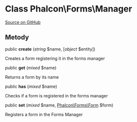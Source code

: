 # Class **Phalcon\\Forms\\Manager**

<a href="https://github.com/phalcon/cphalcon/blob/master/phalcon/forms/manager.zep" class="btn btn-default btn-sm">Source on GitHub</a>

## Metody

public **create** (*string* $name, [*object* $entity])

Creates a form registering it in the forms manager

public **get** (*mixed* $name)

Returns a form by its name

public **has** (*mixed* $name)

Checks if a form is registered in the forms manager

public **set** (*mixed* $name, [Phalcon\Forms\Form](/en/3.2/api/Phalcon_Forms_Form) $form)

Registers a form in the Forms Manager